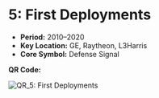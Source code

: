 # 5: First Deployments

- **Period:** 2010–2020
- **Key Location:** GE, Raytheon, L3Harris
- **Core Symbol:** Defense Signal

**QR Code:**

![QR_5: First Deployments](Chapter_5_QR.png)
